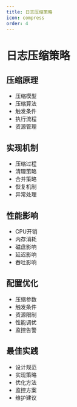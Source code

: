 ```yaml
---
title: 日志压缩策略
icon: compress
order: 4
---
```


# 日志压缩策略

## 压缩原理
- 压缩模型
- 压缩算法
- 触发条件
- 执行流程
- 资源管理

## 实现机制
- 压缩过程
- 清理策略
- 合并策略
- 恢复机制
- 异常处理

## 性能影响
- CPU开销
- 内存消耗
- 磁盘影响
- 延迟影响
- 吞吐影响

## 配置优化
- 压缩参数
- 触发条件
- 资源限制
- 性能调优
- 监控告警

## 最佳实践
- 设计规范
- 实现策略
- 优化方法
- 监控方案
- 维护建议
